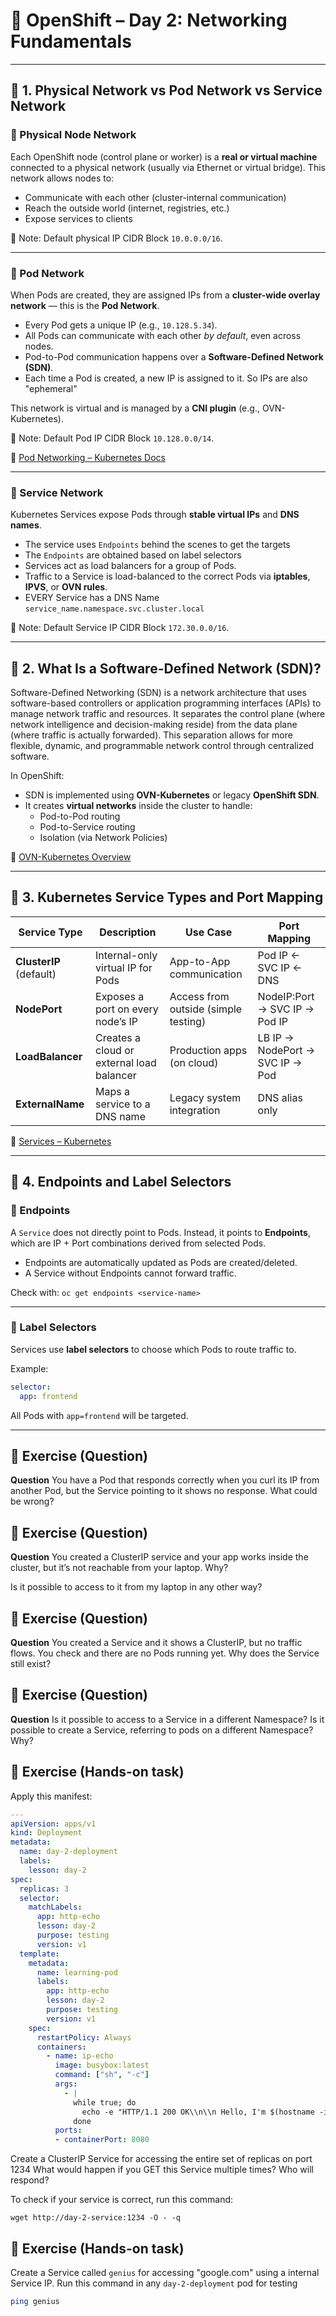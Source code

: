 # 📘 OpenShift – Day 2: Networking Fundamentals

---

## 🔹 1. Physical Network vs Pod Network vs Service Network

### 🧠 Physical Node Network

Each OpenShift node (control plane or worker) is a **real or virtual machine** connected to a physical network (usually via Ethernet or virtual bridge). This network allows nodes to:

- Communicate with each other (cluster-internal communication)
- Reach the outside world (internet, registries, etc.)
- Expose services to clients

📌 Note: Default physical IP CIDR Block `10.0.0.0/16`.

---

### 🧠 Pod Network

When Pods are created, they are assigned IPs from a **cluster-wide overlay network** — this is the **Pod Network**.

- Every Pod gets a unique IP (e.g., `10.128.5.34`).
- All Pods can communicate with each other *by default*, even across nodes.
- Pod-to-Pod communication happens over a **Software-Defined Network (SDN)**.
- Each time a Pod is created, a new IP is assigned to it. So IPs are also "ephemeral"

This network is virtual and is managed by a **CNI plugin** (e.g., OVN-Kubernetes).

📌 Note: Default Pod IP CIDR Block `10.128.0.0/14`.

📘 [Pod Networking – Kubernetes Docs](https://kubernetes.io/docs/concepts/cluster-administration/networking/)

---

### 🧠 Service Network

Kubernetes Services expose Pods through **stable virtual IPs** and **DNS names**.

- The service uses `Endpoints` behind the scenes to get the targets
- The `Endpoints` are obtained based on label selectors
- Services act as load balancers for a group of Pods.
- Traffic to a Service is load-balanced to the correct Pods via **iptables**, **IPVS**, or **OVN rules**.
- EVERY Service has a DNS Name `service_name.namespace.svc.cluster.local`

📌 Note: Default Service IP CIDR Block `172.30.0.0/16`.

---

## 🔹 2. What Is a Software-Defined Network (SDN)?

Software-Defined Networking (SDN) is a network architecture that uses software-based controllers or application programming interfaces (APIs) to manage network traffic and resources.
It separates the control plane (where network intelligence and decision-making reside) from the data plane (where traffic is actually forwarded).
This separation allows for more flexible, dynamic, and programmable network control through centralized software. 

In OpenShift:

- SDN is implemented using **OVN-Kubernetes** or legacy **OpenShift SDN**.
- It creates **virtual networks** inside the cluster to handle:
  - Pod-to-Pod routing
  - Pod-to-Service routing
  - Isolation (via Network Policies)

📘 [OVN-Kubernetes Overview](https://docs.openshift.com/container-platform/latest/networking/ovn_kubernetes_network_provider/about-ovn-kubernetes.html)

---

## 🔹 3. Kubernetes Service Types and Port Mapping

| Service Type            | Description                               | Use Case                             | Port Mapping                    |
|-------------------------|-------------------------------------------|--------------------------------------|---------------------------------|
| **ClusterIP** (default) | Internal-only virtual IP for Pods         | App-to-App communication             | Pod IP ← SVC IP ← DNS           |
| **NodePort**            | Exposes a port on every node’s IP         | Access from outside (simple testing) | NodeIP:Port → SVC IP → Pod IP   |
| **LoadBalancer**        | Creates a cloud or external load balancer | Production apps (on cloud)           | LB IP → NodePort → SVC IP → Pod |
| **ExternalName**        | Maps a service to a DNS name              | Legacy system integration            | DNS alias only                  |

📘 [Services – Kubernetes](https://kubernetes.io/docs/concepts/services-networking/service/)

---

## 🔹 4. Endpoints and Label Selectors

### 🧠 Endpoints

A `Service` does not directly point to Pods. Instead, it points to **Endpoints**, which are IP + Port combinations derived from selected Pods.

- Endpoints are automatically updated as Pods are created/deleted.
- A Service without Endpoints cannot forward traffic.

Check with: `oc get endpoints <service-name>`

---

### 🧠 Label Selectors

Services use **label selectors** to choose which Pods to route traffic to.

Example:

```yaml
selector:
  app: frontend
```

All Pods with `app=frontend` will be targeted.

---

## 🧠 Exercise (Question)
**Question**
You have a Pod that responds correctly when you curl its IP from another Pod, but the Service pointing to it shows no response. What could be wrong?

## 🧠 Exercise (Question)
**Question**
You created a ClusterIP service and your app works inside the cluster, but it’s not reachable from your laptop. Why?

Is it possible to access to it from my laptop in any other way? 

## 🧠 Exercise (Question)
**Question**
You created a Service and it shows a ClusterIP, but no traffic flows. You check and there are no Pods running yet. Why does the Service still exist?

## 🧠 Exercise (Question)
**Question**
Is it possible to access to a Service in a different Namespace?
Is it possible to create a Service, referring to pods on a different Namespace? Why?

## 🧠 Exercise (Hands-on task)
Apply this manifest:
```yaml
---
apiVersion: apps/v1
kind: Deployment
metadata:
  name: day-2-deployment
  labels:
    lesson: day-2
spec:
  replicas: 3
  selector:
    matchLabels:
      app: http-echo
      lesson: day-2
      purpose: testing
      version: v1
  template:
    metadata:
      name: learning-pod
      labels:
        app: http-echo
        lesson: day-2
        purpose: testing
        version: v1
    spec:
      restartPolicy: Always
      containers:
        - name: ip-echo
          image: busybox:latest
          command: ["sh", "-c"]
          args:
            - |
              while true; do
                echo -e "HTTP/1.1 200 OK\\n\\n Hello, I'm $(hostname -i)" | nc -l -p 8080;
              done
          ports:
          - containerPort: 8080
```

Create a ClusterIP Service for accessing the entire set of replicas on port 1234
What would happen if you GET this Service multiple times? Who will respond?

To check if your service is correct, run this command:
```
wget http://day-2-service:1234 -O - -q
```

## 🧠 Exercise (Hands-on task)
Create a Service called `genius` for accessing "google.com" using a internal Service IP.
Run this command in any `day-2-deployment` pod for testing
```sh
ping genius
```
